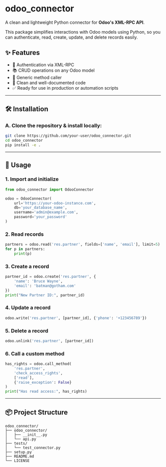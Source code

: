 # odoo_connector

A clean and lightweight Python connector for **Odoo's XML-RPC API**.

This package simplifies interactions with Odoo models using Python, so you can authenticate, read, create, update, and delete records easily.

## ✨ Features

- 🔐 Authentication via XML-RPC
- 📚 CRUD operations on any Odoo model
- 🔁 Generic method caller
- 🧼 Clean and well-documented code
- ✅ Ready for use in production or automation scripts

---

## 🛠️ Installation

### A. Clone the repository & install locally:

```bash
git clone https://github.com/your-user/odoo_connector.git
cd odoo_connector
pip install -e .
```

---

## 🚀 Usage

### 1. Import and initialize

```python
from odoo_connector import OdooConnector

odoo = OdooConnector(
    url='https://your-odoo-instance.com',
    db='your_database_name',
    username='admin@example.com',
    password='your_password'
)
```

### 2. Read records

```python
partners = odoo.read('res.partner', fields=['name', 'email'], limit=5)
for p in partners:
    print(p)
```

### 3. Create a record

```python
partner_id = odoo.create('res.partner', {
    'name': 'Bruce Wayne',
    'email': 'batman@gotham.com'
})
print("New Partner ID:", partner_id)
```

### 4. Update a record

```python
odoo.write('res.partner', [partner_id], {'phone': '+123456789'})
```

### 5. Delete a record

```python
odoo.unlink('res.partner', [partner_id])
```

### 6. Call a custom method

```python
has_rights = odoo.call_method(
    'res.partner',
    'check_access_rights',
    ['read'],
    {'raise_exception': False}
)
print("Has read access:", has_rights)
```

---

## 📦 Project Structure

```
odoo_connector/
├── odoo_connector/
│   ├── __init__.py
│   └── api.py
├── tests/
│   └── test_connector.py
├── setup.py
├── README.md
└── LICENSE
```
